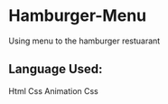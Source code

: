 # Hamburger-Menu
Using menu to the hamburger restuarant 
## Language Used:
Html 
Css
Animation Css 
